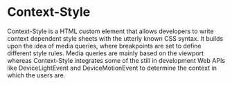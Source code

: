 # Context-Style

Context-Style is a HTML custom element that allows developers to write context dependent style sheets with the utterly known CSS syntax. It builds upon the idea of media queries, where breakpoints are set to define different style rules. Media queries are mainly based on the viewport whereas Context-Style integrates some of the still in development Web APIs like DeviceLightEvent and DeviceMotionEvent to determine the context in which the users are.